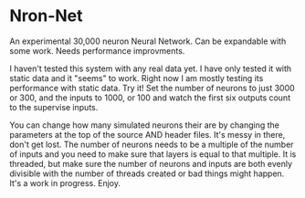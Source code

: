 # Nron-Net
An experimental 30,000 neuron Neural Network. Can be expandable with some work. Needs performance improvments.

I haven't tested this system with any real data yet. I have only tested it with static data and it "seems" to work. Right now I am mostly testing its performance with static data. Try it! Set the number of neurons to just 3000 or 300, and the inputs to 1000, or 100 and watch the first six outputs count to the supervise inputs.

You can change how many simulated neurons their are by changing the parameters at the top of the source AND header files. It's messy in there, don't get lost.
The number of neurons needs to be a multiple of the number of inputs and you need to make sure that layers is equal to that 
multiple. It is threaded, but make sure the number of neurons and inputs are both evenly divisible with the number of threads
created or bad things might happen. It's a work in progress. Enjoy.
